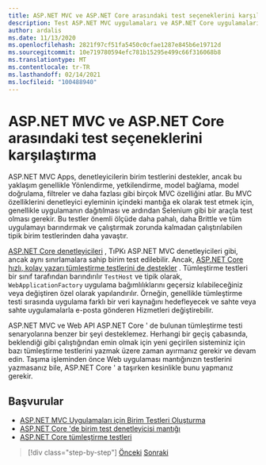 ```yaml
---
title: ASP.NET MVC ve ASP.NET Core arasındaki test seçeneklerini karşılaştırma
description: Test ASP.NET MVC uygulamaları ve ASP.NET Core uygulamaları arasında farklılık gösterir mi?
author: ardalis
ms.date: 11/13/2020
ms.openlocfilehash: 2821f97cf51fa5450c0cfae1287e845b6e19712d
ms.sourcegitcommit: 10e719780594efc781b15295e499c66f316068b8
ms.translationtype: MT
ms.contentlocale: tr-TR
ms.lasthandoff: 02/14/2021
ms.locfileid: "100488940"
---
```

# <a name="compare-testing-options-between-aspnet-mvc-and-aspnet-core"></a>ASP.NET MVC ve ASP.NET Core arasındaki test seçeneklerini karşılaştırma

ASP.NET MVC Apps, denetleyicilerin birim testlerini destekler, ancak bu yaklaşım genellikle Yönlendirme, yetkilendirme, model bağlama, model doğrulama, filtreler ve daha fazlası gibi birçok MVC özelliğini atlar. Bu MVC özelliklerini denetleyici eyleminin içindeki mantığa ek olarak test etmek için, genellikle uygulamanın dağıtılması ve ardından Selenium gibi bir araçla test olması gerekir. Bu testler önemli ölçüde daha pahalı, daha Brittle ve tüm uygulamayı barındırmak ve çalıştırmak zorunda kalmadan çalıştırılabilen tipik birim testlerinden daha yavaştır.

[ASP.NET Core denetleyicileri](https://docs.microsoft.com/aspnet/core/mvc/controllers/testing) , TıPKı ASP.NET MVC denetleyicileri gibi, ancak aynı sınırlamalara sahip birim test edilebilir. Ancak, [ASP.NET Core hızlı, kolay yazarı tümleştirme testlerini de destekler](https://docs.microsoft.com/aspnet/core/test/integration-tests) . Tümleştirme testleri bir sınıf tarafından barındırılır `TestHost` ve tipik olarak, `WebApplicationFactory` uygulama bağımlılıklarını geçersiz kılabileceğiniz veya değiştiren özel olarak yapılandırılır. Örneğin, genellikle tümleştirme testi sırasında uygulama farklı bir veri kaynağını hedefleyecek ve sahte veya sahte uygulamalarla e-posta gönderen Hizmetleri değiştirebilir.

ASP.NET MVC ve Web API ASP.NET Core ' de bulunan tümleştirme testi senaryolarına benzer bir şeyi desteklemez. Herhangi bir geçiş çabasında, beklendiği gibi çalıştığından emin olmak için yeni geçirilen sisteminiz için bazı tümleştirme testlerini yazmak üzere zaman ayırmanız gerekir ve devam edin. Taşıma işleminden önce Web uygulaması mantığınızın testlerini yazmasanız bile, ASP.NET Core ' a taşırken kesinlikle bunu yapmanız gerekir.

## <a name="references"></a>Başvurular

- [ASP.NET MVC Uygulamaları için Birim Testleri Oluşturma](https://docs.microsoft.com/aspnet/mvc/overview/older-versions-1/unit-testing/creating-unit-tests-for-asp-net-mvc-applications-cs)
- [ASP.NET Core 'de birim test denetleyicisi mantığı](https://docs.microsoft.com/aspnet/core/mvc/controllers/testing)
- [ASP.NET Core tümleştirme testleri](https://docs.microsoft.com/aspnet/core/test/integration-tests)

>[!div class="step-by-step"]
>[Önceki](signalr-differences.md) 
> [Sonraki](migrate-large-solutions.md)
